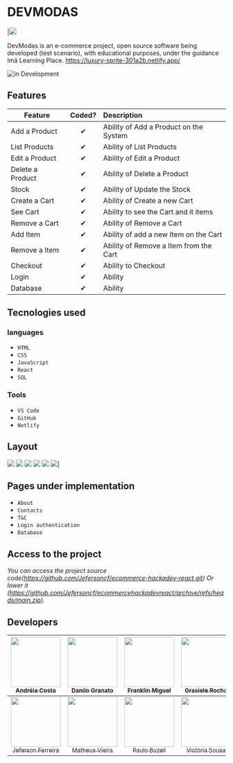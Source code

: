 # DEVMODAS

|<img src="screen/ReadBanner.jpeg">

DevModas is an e-commerce project, open source software being developed (test scenario), with educational purposes, under the guidance Imã Learning Place.
https://luxury-sprite-301a2b.netlify.app/

![in Development](https://img.shields.io/badge/Project%20-in%20Development-green)

## Features

| Feature          |  Coded?  | Description                            |
| ---------------- | :------: | :------------------------------------- |
| Add a Product    | &#10004; | Ability of Add a Product on the System |
| List Products    | &#10004; | Ability of List Products               |
| Edit a Product   | &#10004; | Ability of Edit a Product              |
| Delete a Product | &#10004; | Ability of Delete a Product            |
| Stock            | &#10004; | Ability of Update the Stock            |
| Create a Cart    | &#10004; | Ability of Create a new Cart           |
| See Cart         | &#10004; | Ability to see the Cart and it items   |
| Remove a Cart    | &#10004; | Ability of Remove a Cart               |
| Add Item         | &#10004; | Ability of add a new Item on the Cart  |
| Remove a Item    | &#10004; | Ability of Remove a Item from the Cart |
| Checkout         | &#10004; | Ability to Checkout                    |
| Login            | &#10004; | Ability                                |
| Database         | &#10004; | Ability                                |

## Tecnologies used
### languages
- `HTML`
- `CSS`
- `JavaScript`
- `React`
- `SQL`

### Tools
- `VS Code`
- `GitHub`
- `Netlify`
## Layout

<img src="./screen/ReadAcess.jpeg">
<img src="./screen/ReadDestaque.jpeg">
<img src="./screen/ReadQueridinhos.jpeg">
<img src="./screen/ReadCard.jpeg" >
<img src="./screen/ReadLogin.jpeg">
<img src="./screen/ReadCheckout.jpeg">|

## Pages under implementation

- `About`
- `Contacts`
- `T&C`
- `Login authentication`
- `Database`

## Access to the project

_You can access the project source code(https://github.com/Jefersoncf/ecommerce-hackadev-react.git) Or lower it (https://github.com/Jefersoncf/ecommercehackadevreact/archive/refs/heads/main.zip)._

## Developers

|    [<img src="https://avatars.githubusercontent.com/u/37253740?v=4" width=115><br><sub>Andréia Costa</sub>](https://github.com/deiaalvs)    | [<img src="https://avatars.githubusercontent.com/u/105948342?v=4" width=115><br><sub>Danilo Granato</sub>](https://github.com/danilogranatoaraujo7) | [<img src="https://avatars.githubusercontent.com/u/68679261?v=4" width=115><br><sub>Franklin Miguel</sub>](https://github.com/Franklin422) | [<img src="https://avatars.githubusercontent.com/u/104076058?v=4" width=115><br><sub>Grasiele Rocha</sub>](https://github.com/GrasieleRocha) |
| :-----------------------------------------------------------------------------------------------------------------------------------------: | :-------------------------------------------------------------------------------------------------------------------------------------------------: | :----------------------------------------------------------------------------------------------------------------------------------------: | :------------------------------------------------------------------------------------------------------------------------------------------: |
| [<img src="https://avatars.githubusercontent.com/u/69442566?v=4" width=115><br><sub>Jeferson Ferreira</sub>](https://github.com/jefersoncf) |   [<img src="https://avatars.githubusercontent.com/u/105318579?v=4" width=115><br><sub>Matheus Vieira</sub>](https://github.com/matheusvieira17)    |    [<img src="https://avatars.githubusercontent.com/u/91348750?v=4" width=115><br><sub>Paulo Buzeli</sub>](https://github.com/PBuzeli)     |   [<img src="https://avatars.githubusercontent.com/u/104572313?v=4" width=115><br><sub>Victória Sousa</sub>](https://github.com/viicsousa)   |

